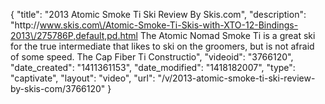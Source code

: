 {
    "title": "2013 Atomic Smoke Ti Ski Review By Skis.com",
    "description": "http:\/\/www.skis.com\/Atomic-Smoke-Ti-Skis-with-XTO-12-Bindings-2013\/275786P,default,pd.html  The Atomic Nomad Smoke Ti is a great ski for the true intermediate that likes to ski on the groomers, but is not afraid of some speed. The Cap Fiber Ti Constructio",
    "videoid": "3766120",
    "date_created": "1411361153",
    "date_modified": "1418182007",
    "type": "captivate",
    "layout": "video",
    "url": "\/v\/2013-atomic-smoke-ti-ski-review-by-skis-com\/3766120"
}